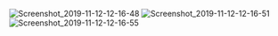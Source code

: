 ![Screenshot_2019-11-12-12-16-48](https://user-images.githubusercontent.com/54840940/68655695-10cd1b80-0563-11ea-888c-2cce99269274.png)
![Screenshot_2019-11-12-12-16-51](https://user-images.githubusercontent.com/54840940/68655697-10cd1b80-0563-11ea-952c-6386fd338272.png)
![Screenshot_2019-11-12-12-16-55](https://user-images.githubusercontent.com/54840940/68655698-1165b200-0563-11ea-96f3-aaeaf4554514.png)
